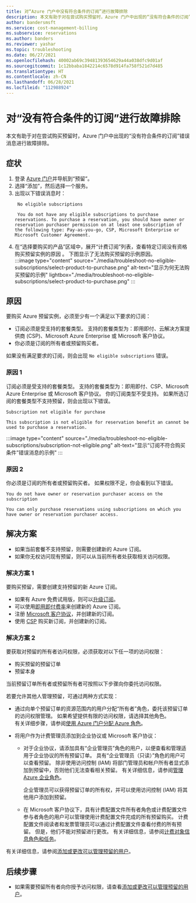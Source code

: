 ```yaml
---
title: 对“Azure 门户中没有符合条件的订阅”进行故障排除
description: 本文有助于对在尝试购买预留时，Azure 门户中出现的“没有符合条件的订阅”错误消息进行故障排除。
author: bandersmsft
ms.service: cost-management-billing
ms.subservice: reservations
ms.author: banders
ms.reviewer: yashar
ms.topic: troubleshooting
ms.date: 06/27/2021
ms.openlocfilehash: 40002ab69c39481393654629a44a038dfc9d01af
ms.sourcegitcommit: 1c12bbaba1842214c6578d914fa758f521d7d485
ms.translationtype: HT
ms.contentlocale: zh-CN
ms.lasthandoff: 06/28/2021
ms.locfileid: "112988924"
---
```

# <a name="troubleshoot-no-eligible-subscriptions"></a>对“没有符合条件的订阅”进行故障排除

本文有助于对在尝试购买预留时，Azure 门户中出现的“没有符合条件的订阅”错误消息进行故障排除。

## <a name="symptoms"></a>症状

1. 登录 [Azure 门户](https://portal.azure.com)并导航到“预留”。
1. 选择“添加”，然后选择一个服务。
1. 出现以下错误消息时：
   ```
    No eligible subscriptions
    
    You do not have any eligible subscriptions to purchase reservations. To purchase a reservation, you should have owner or reservation purchaser permission on at least one subscription of the following type: Pay-as-you-go, CSP, Microsoft Enterprise or Microsoft Customer Agreement.
    ```
1. 在“选择要购买的产品”区域中，展开“计费订阅”列表，查看特定订阅没有资格购买预留实例的原因 。 下图显示了无法购买预留的示例原因。  
    :::image type="content" source="./media/troubleshoot-no-eligible-subscriptions/select-product-to-purchase.png" alt-text="显示为何无法购买预留的示例" lightbox="./media/troubleshoot-no-eligible-subscriptions/select-product-to-purchase.png" :::

## <a name="cause"></a>原因

要购买 Azure 预留实例，必须至少有一个满足以下要求的订阅：

- 订阅必须是受支持的套餐类型。 支持的套餐类型为：即用即付、云解决方案提供商 (CSP)、Microsoft Azure Enterprise 或 Microsoft 客户协议。
- 你必须是订阅的所有者或预留购买者。

如果没有满足要求的订阅，则会出现 `No eligible subscriptions` 错误。

### <a name="cause-1"></a>原因 1

订阅必须是受支持的套餐类型。 支持的套餐类型为：即用即付、CSP、Microsoft Azure Enterprise 或 Microsoft 客户协议。 你的订阅类型不受支持。 如果所选订阅的套餐类型不支持预留，则会出现以下错误。

```
Subscription not eligible for purchase

This subscription is not eligible for reservation benefit an cannot be used to purchase a reservation.
```

:::image type="content" source="./media/troubleshoot-no-eligible-subscriptions/subscription-not-eligible.png" alt-text="显示“订阅不符合购买条件”错误消息的示例" :::

### <a name="cause-2"></a>原因 2

你必须是订阅的所有者或预留购买者。 如果权限不足，你会看到以下错误。

```
You do not have owner or reservation purchaser access on the subscription

You can only purchase reservations using subscriptions on which you have owner or reservation purchaser access.
```

## <a name="solution"></a>解决方案

- 如果当前套餐不支持预留，则需要创建新的 Azure 订阅。
- 如果你无权访问现有预留，则可以从当前所有者处获取相关访问权限。

### <a name="solution-1"></a>解决方案 1

要购买预留，需要创建支持预留的新 Azure 订阅。

- 如果有 Azure 免费试用版，则可以[升级订阅](../manage/upgrade-azure-subscription.md)。
- 可以使用[即用即付费率](https://azure.microsoft.com/pricing/purchase-options/pay-as-you-go/)来创建新的 Azure 订阅。
- 注册 [Microsoft 客户协议](https://azure.microsoft.com/pricing/purchase-options/microsoft-customer-agreement/)，并创建新的订阅。
- 使用 [CSP](https://www.microsoft.com/solution-providers/home) 购买新订阅，并创建新的订阅。

### <a name="solution-2"></a>解决方案 2

要获取对预留的所有者访问权限，必须获取对以下任一项的访问权限：

- 购买预留的预留订单
- 预留本身

当前预留订单所有者或预留所有者可按照以下步骤向你委托访问权限。

若要允许其他人管理预留，可通过两种方式实现：

- 通过向单个预留订单的资源范围内的用户分配“所有者”角色，委托该预留订单的访问权限管理。 如果希望提供有限的访问权限，请选择其他角色。  
     有关详细步骤，请参阅[使用 Azure 门户分配 Azure 角色](../../role-based-access-control/role-assignments-portal.md)。

- 将用户作为计费管理员添加到企业协议或 Microsoft 客户协议：
    - 对于企业协议，请添加具有“企业管理员”角色的用户，以便查看和管理适用于企业协议的所有预留订单。 具有“企业管理员（只读）”角色的用户可以查看预留。 除非使用访问控制 (IAM) 将部门管理员和帐户所有者显式添加到预留中，否则他们无法查看相关预留。 有关详细信息，请参阅[管理 Azure 企业角色](../manage/understand-ea-roles.md)。

        企业管理员可以获得预留订单的所有权，并可以使用访问控制 (IAM) 将其他用户添加到预留。
    - 在 Microsoft 客户协议下，具有计费配置文件所有者角色或计费配置文件参与者角色的用户可以管理使用计费配置文件完成的所有预留购买。 计费配置文件阅读者和发票管理员可以通过计费配置文件查看付费的所有预留。 但是，他们不能对预留进行更改。
    有关详细信息，请参阅[计费对象信息角色和任务](../manage/understand-mca-roles.md#billing-profile-roles-and-tasks)。

有关详细信息，请参阅[添加或更改可以管理预留的用户](manage-reserved-vm-instance.md#who-can-manage-a-reservation-by-default)。

## <a name="next-steps"></a>后续步骤

- 如果需要预留所有者向你授予访问权限，请查看[添加或更改可以管理预留的用户](manage-reserved-vm-instance.md#who-can-manage-a-reservation-by-default)。
